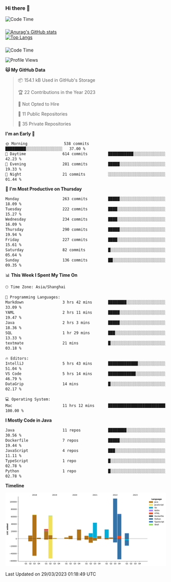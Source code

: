 ### Hi there 👋 

![Code Time](https://img.shields.io/endpoint?style=flat&url=https://codetime-api.datreks.com/badge/1061?logoColor=white%26project=%26recentMS=0%26showProject=false)

<!--
**Muyiafan/Muyiafan** is a ✨ _special_ ✨ repository because its `README.md` (this file) appears on your GitHub profile.

Here are some ideas to get you started:

- 🔭 I’m currently working on ...
- 🌱 I’m currently learning ...
- 👯 I’m looking to collaborate on ...
- 🤔 I’m looking for help with ...
- 💬 Ask me about ...
- 📫 How to reach me: ...
- 😄 Pronouns: ...
- ⚡ Fun fact: ...
-->

### 

[![Anurag's GitHub stats](https://github-readme-stats.vercel.app/api?username=Muyiafan)](https://github.com/anuraghazra/github-readme-stats)
<br>
[![Top Langs](https://github-readme-stats.vercel.app/api/top-langs/?username=Muyiafan)](https://github.com/anuraghazra/github-readme-stats)

### 

<!--START_SECTION:waka-->
![Code Time](http://img.shields.io/badge/Code%20Time-5%2C682%20hrs%2014%20mins-blue)

![Profile Views](http://img.shields.io/badge/Profile%20Views-0-blue)

**🐱 My GitHub Data** 

> 📦 154.1 kB Used in GitHub's Storage 
 > 
> 🏆 22 Contributions in the Year 2023
 > 
> 🚫 Not Opted to Hire
 > 
> 📜 11 Public Repositories 
 > 
> 🔑 35 Private Repositories 
 > 
**I'm an Early 🐤** 

```text
🌞 Morning                538 commits         █████████░░░░░░░░░░░░░░░░   37.00 % 
🌆 Daytime                614 commits         ███████████░░░░░░░░░░░░░░   42.23 % 
🌃 Evening                281 commits         █████░░░░░░░░░░░░░░░░░░░░   19.33 % 
🌙 Night                  21 commits          ░░░░░░░░░░░░░░░░░░░░░░░░░   01.44 % 
```
📅 **I'm Most Productive on Thursday** 

```text
Monday                   263 commits         █████░░░░░░░░░░░░░░░░░░░░   18.09 % 
Tuesday                  222 commits         ████░░░░░░░░░░░░░░░░░░░░░   15.27 % 
Wednesday                234 commits         ████░░░░░░░░░░░░░░░░░░░░░   16.09 % 
Thursday                 290 commits         █████░░░░░░░░░░░░░░░░░░░░   19.94 % 
Friday                   227 commits         ████░░░░░░░░░░░░░░░░░░░░░   15.61 % 
Saturday                 82 commits          █░░░░░░░░░░░░░░░░░░░░░░░░   05.64 % 
Sunday                   136 commits         ██░░░░░░░░░░░░░░░░░░░░░░░   09.35 % 
```


📊 **This Week I Spent My Time On** 

```text
🕑︎ Time Zone: Asia/Shanghai

💬 Programming Languages: 
Markdown                 3 hrs 42 mins       ████████░░░░░░░░░░░░░░░░░   33.09 % 
YAML                     2 hrs 11 mins       █████░░░░░░░░░░░░░░░░░░░░   19.47 % 
Java                     2 hrs 3 mins        █████░░░░░░░░░░░░░░░░░░░░   18.36 % 
SQL                      1 hr 29 mins        ███░░░░░░░░░░░░░░░░░░░░░░   13.33 % 
textmate                 21 mins             █░░░░░░░░░░░░░░░░░░░░░░░░   03.18 % 

🔥 Editors: 
IntelliJ                 5 hrs 43 mins       █████████████░░░░░░░░░░░░   51.04 % 
VS Code                  5 hrs 14 mins       ████████████░░░░░░░░░░░░░   46.79 % 
DataGrip                 14 mins             █░░░░░░░░░░░░░░░░░░░░░░░░   02.17 % 

💻 Operating System: 
Mac                      11 hrs 12 mins      █████████████████████████   100.00 % 
```

**I Mostly Code in Java** 

```text
Java                     11 repos            ████████░░░░░░░░░░░░░░░░░   30.56 % 
Dockerfile               7 repos             █████░░░░░░░░░░░░░░░░░░░░   19.44 % 
JavaScript               4 repos             ███░░░░░░░░░░░░░░░░░░░░░░   11.11 % 
TypeScript               1 repo              █░░░░░░░░░░░░░░░░░░░░░░░░   02.78 % 
Python                   1 repo              █░░░░░░░░░░░░░░░░░░░░░░░░   02.78 % 
```



**Timeline**

![Lines of Code chart](https://raw.githubusercontent.com/Muyiafan/Muyiafan/main/assets/bar_graph.png)


 Last Updated on 29/03/2023 01:18:49 UTC
<!--END_SECTION:waka-->
